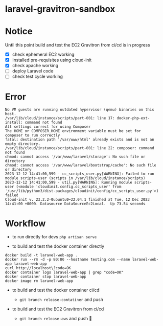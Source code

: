 # laravel-gravitron-sandbox

# Notice
Until this point build and test the EC2 Gravitron from ci/cd is in progress

- [x] check ephemeral EC2 working
- [x] Installed pre-requisites using cloud-init 
- [x] check apache working
- [ ] deploy Laravel code
- [ ] check test cycle working

# Error
```
No VM guests are running outdated hypervisor (qemu) binaries on this host.
/var/lib/cloud/instance/scripts/part-001: line 17: docker-php-ext-install: command not found
All settings correct for using Composer
The HOME or COMPOSER_HOME environment variable must be set for composer to run correctly
fatal: destination path '/var/www/html' already exists and is not an empty directory.
/var/lib/cloud/instance/scripts/part-001: line 22: composer: command not found
chmod: cannot access '/var/www/laravel/storage': No such file or directory
chmod: cannot access '/var/www/laravel/bootstrap/cache': No such file or directory
2023-12-12 14:41:00,599 - cc_scripts_user.py[WARNING]: Failed to run module scripts-user (scripts in /var/lib/cloud/instance/scripts)
2023-12-12 14:41:00,599 - util.py[WARNING]: Running module scripts-user (<module 'cloudinit.config.cc_scripts_user' from '/usr/lib/python3/dist-packages/cloudinit/config/cc_scripts_user.py'>) failed
Cloud-init v. 23.2.2-0ubuntu0~22.04.1 finished at Tue, 12 Dec 2023 14:41:00 +0000. Datasource DataSourceEc2Local.  Up 73.54 seconds
```


# Workflow

- to run directly for devs `php artisan serve`

- to build and test the docker container directly
```
docker build -t laravel-web-app .
docker run --rm -d -p 80:80 --hostname testing.com --name laravel-web-app laravel-web-app 
curl http://localhost\?code=OK
docker container logs laravel-web-app | grep "code=OK"
docker container stop laravel-web-app
docker image rm laravel-web-app
```

- to build and test the docker container ci/cd 
    - `git branch release-contatiner` and push

- to build and test the EC2 Gravitron from ci/cd 
    - `git branch release-aws` and push 🚧

